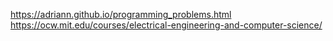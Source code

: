 https://adriann.github.io/programming_problems.html
https://ocw.mit.edu/courses/electrical-engineering-and-computer-science/
